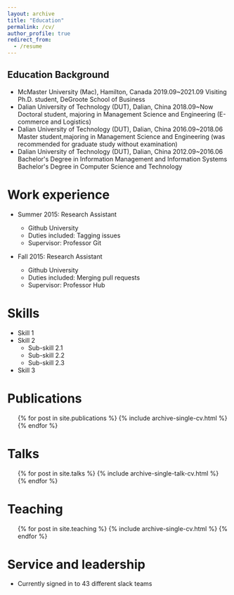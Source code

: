```yaml
---
layout: archive
title: "Education"
permalink: /cv/
author_profile: true
redirect_from:
  - /resume
---
```


## Education Background

* McMaster University (Mac), Hamilton, Canada                        2019.09~2021.09
  Visiting Ph.D. student, DeGroote School of Business
* Dalian University of Technology (DUT), Dalian, China               2018.09~Now
  Doctoral student, majoring in Management Science and Engineering (E-commerce and Logistics)
* Dalian University of Technology (DUT), Dalian, China               2016.09~2018.06
  Master student,majoring in Management Science and Engineering
  (was recommended for graduate study without examination)
* Dalian University of Technology (DUT), Dalian, China               2012.09~2016.06
  Bachelor's Degree in Information Management and Information Systems
  Bachelor's Degree in Computer Science and Technology


Work experience
======
* Summer 2015: Research Assistant
  * Github University
  * Duties included: Tagging issues
  * Supervisor: Professor Git

* Fall 2015: Research Assistant
  * Github University
  * Duties included: Merging pull requests
  * Supervisor: Professor Hub
  
Skills
======
* Skill 1
* Skill 2
  * Sub-skill 2.1
  * Sub-skill 2.2
  * Sub-skill 2.3
* Skill 3

Publications
======
  <ul>{% for post in site.publications %}
    {% include archive-single-cv.html %}
  {% endfor %}</ul>
  
Talks
======
  <ul>{% for post in site.talks %}
    {% include archive-single-talk-cv.html %}
  {% endfor %}</ul>
  
Teaching
======
  <ul>{% for post in site.teaching %}
    {% include archive-single-cv.html %}
  {% endfor %}</ul>
  
Service and leadership
======
* Currently signed in to 43 different slack teams
